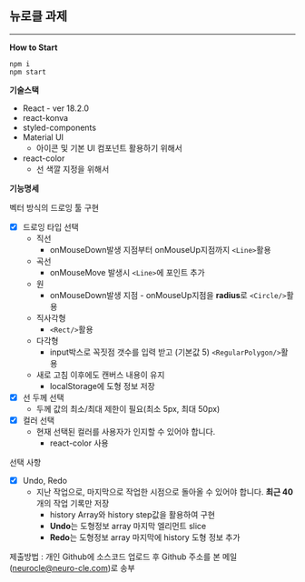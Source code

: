 ## 뉴로클 과제

---

**How to Start**

```
npm i
npm start
```

**기술스택**

- React - ver 18.2.0
- react-konva
- styled-components
- Material UI
  - 아이콘 및 기본 UI 컴포넌트 활용하기 위해서
- react-color
  - 선 색깔 지정을 위해서

**기능명세**

벡터 방식의 드로잉 툴 구현

- [x] 드로잉 타입 선택
  - 직선
    - onMouseDown발생 지점부터 onMouseUp지점까지 `<Line>`활용
  - 곡선
    - onMouseMove 발생시 `<Line>`에 포인트 추가
  - 원
    - onMouseDown발생 지점 - onMouseUp지점을 **radius**로 `<Circle/>`활용
  - 직사각형
    - `<Rect/>`활용
  - 다각형
    - input박스로 꼭짓점 갯수를 입력 받고 (기본값 5) `<RegularPolygon/>`활용
  - 새로 고침 이후에도 캔버스 내용이 유지
    - localStorage에 도형 정보 저장
- [x] 선 두께 선택
  - 두께 값의 최소/최대 제한이 필요(최소 5px, 최대 50px)
- [x] 컬러 선택
  - 현재 선택된 컬러를 사용자가 인지할 수 있어야 합니다.
    - react-color 사용

선택 사항

- [x] Undo, Redo
  - 지난 작업으로, 마지막으로 작업한 시점으로 돌아올 수 있어야 합니다. **최근 40**개의 작업 기록만 저장
    - history Array와 history step값을 활용하여 구현
    - **Undo**는 도형정보 array 마지막 엘리먼트 slice
    - **Redo**는 도형정보 array 마지막에 history 도형 정보 추가

제출방법 : 개인 Github에 소스코드 업로드 후 Github 주소를 본 메일(neurocle@neuro-cle.com)로 송부
